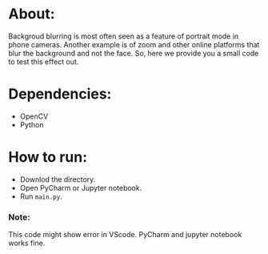 # About:

Backgroud blurring is most often seen as a feature of portrait mode in phone cameras. Another example is of zoom and other online platforms that blur the background and not the face. So, here we provide you a small code to test this effect out.

# Dependencies:

- OpenCV
- Python

# How to run:

- Downlod the directory.
- Open PyCharm or Jupyter notebook.
- Run `main.py`.

### Note:
 This code might show error in VScode. PyCharm and jupyter notebook works fine.
